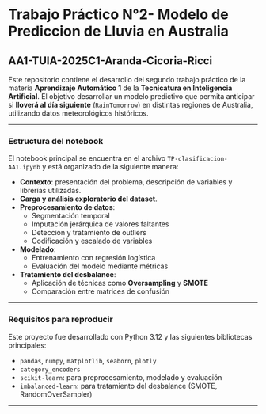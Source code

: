 # Trabajo Práctico N°2- Modelo de Prediccion de Lluvia en Australia
## AA1-TUIA-2025C1-Aranda-Cicoria-Ricci
Este repositorio contiene el desarrollo del segundo trabajo práctico de la materia **Aprendizaje Automático 1** de la **Tecnicatura en Inteligencia Artificial**. El objetivo desarrollar un modelo predictivo que permita anticipar si **lloverá al día siguiente** (`RainTomorrow`) en distintas regiones de Australia, utilizando datos meteorológicos históricos.

---

### Estructura del notebook

El notebook principal se encuentra en el archivo `TP-clasificacion-AA1.ipynb` y está organizado de la siguiente manera:

- **Contexto**: presentación del problema, descripción de variables y librerías utilizadas.
- **Carga y análisis exploratorio del dataset**.
- **Preprocesamiento de datos**:
  - Segmentación temporal
  - Imputación jerárquica de valores faltantes
  - Detección y tratamiento de outliers
  - Codificación y escalado de variables
- **Modelado**:
  - Entrenamiento con regresión logística
  - Evaluación del modelo mediante métricas
- **Tratamiento del desbalance**:
  - Aplicación de técnicas como **Oversampling** y **SMOTE**
  - Comparación entre matrices de confusión

---

### Requisitos para reproducir

Este proyecto fue desarrollado con Python 3.12 y las siguientes bibliotecas principales:
- `pandas`, `numpy`, `matplotlib`, `seaborn`, `plotly`
- `category_encoders`
- `scikit-learn`: para preprocesamiento, modelado y evaluación
- `imbalanced-learn`: para tratamiento del desbalance (SMOTE, RandomOverSampler)

---
